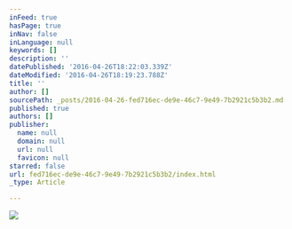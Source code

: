 ```yaml
---
inFeed: true
hasPage: true
inNav: false
inLanguage: null
keywords: []
description: ''
datePublished: '2016-04-26T18:22:03.339Z'
dateModified: '2016-04-26T18:19:23.788Z'
title: ''
author: []
sourcePath: _posts/2016-04-26-fed716ec-de9e-46c7-9e49-7b2921c5b3b2.md
published: true
authors: []
publisher:
  name: null
  domain: null
  url: null
  favicon: null
starred: false
url: fed716ec-de9e-46c7-9e49-7b2921c5b3b2/index.html
_type: Article

---
```

![](https://the-grid-user-content.s3-us-west-2.amazonaws.com/ce0ea3cb-cbc8-4759-9532-6a95523f067c.jpg)